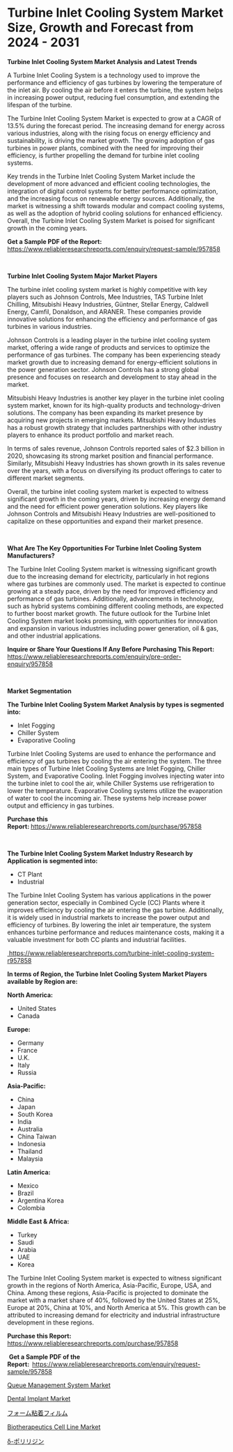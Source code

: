 <p><h1>Turbine Inlet Cooling System Market Size, Growth and Forecast from 2024 - 2031</h1></p><p><strong>Turbine Inlet Cooling System Market Analysis and Latest Trends</strong></p>
<p><p>A Turbine Inlet Cooling System is a technology used to improve the performance and efficiency of gas turbines by lowering the temperature of the inlet air. By cooling the air before it enters the turbine, the system helps in increasing power output, reducing fuel consumption, and extending the lifespan of the turbine.</p><p>The Turbine Inlet Cooling System Market is expected to grow at a CAGR of 13.5% during the forecast period. The increasing demand for energy across various industries, along with the rising focus on energy efficiency and sustainability, is driving the market growth. The growing adoption of gas turbines in power plants, combined with the need for improving their efficiency, is further propelling the demand for turbine inlet cooling systems.</p><p>Key trends in the Turbine Inlet Cooling System Market include the development of more advanced and efficient cooling technologies, the integration of digital control systems for better performance optimization, and the increasing focus on renewable energy sources. Additionally, the market is witnessing a shift towards modular and compact cooling systems, as well as the adoption of hybrid cooling solutions for enhanced efficiency. Overall, the Turbine Inlet Cooling System Market is poised for significant growth in the coming years.</p></p>
<p><strong>Get a Sample PDF of the Report:&nbsp;</strong> <a href="https://www.reliableresearchreports.com/enquiry/request-sample/957858">https://www.reliableresearchreports.com/enquiry/request-sample/957858</a></p>
<p>&nbsp;</p>
<p><strong>Turbine Inlet Cooling System Major Market Players</strong></p>
<p><p>The turbine inlet cooling system market is highly competitive with key players such as Johnson Controls, Mee Industries, TAS Turbine Inlet Chilling, Mitsubishi Heavy Industries, Güntner, Stellar Energy, Caldwell Energy, Camfil, Donaldson, and ARANER. These companies provide innovative solutions for enhancing the efficiency and performance of gas turbines in various industries.</p><p>Johnson Controls is a leading player in the turbine inlet cooling system market, offering a wide range of products and services to optimize the performance of gas turbines. The company has been experiencing steady market growth due to increasing demand for energy-efficient solutions in the power generation sector. Johnson Controls has a strong global presence and focuses on research and development to stay ahead in the market.</p><p>Mitsubishi Heavy Industries is another key player in the turbine inlet cooling system market, known for its high-quality products and technology-driven solutions. The company has been expanding its market presence by acquiring new projects in emerging markets. Mitsubishi Heavy Industries has a robust growth strategy that includes partnerships with other industry players to enhance its product portfolio and market reach.</p><p>In terms of sales revenue, Johnson Controls reported sales of $2.3 billion in 2020, showcasing its strong market position and financial performance. Similarly, Mitsubishi Heavy Industries has shown growth in its sales revenue over the years, with a focus on diversifying its product offerings to cater to different market segments.</p><p>Overall, the turbine inlet cooling system market is expected to witness significant growth in the coming years, driven by increasing energy demand and the need for efficient power generation solutions. Key players like Johnson Controls and Mitsubishi Heavy Industries are well-positioned to capitalize on these opportunities and expand their market presence.</p></p>
<p>&nbsp;</p>
<p><strong>What Are The Key Opportunities For Turbine Inlet Cooling System Manufacturers?</strong></p>
<p><p>The Turbine Inlet Cooling System market is witnessing significant growth due to the increasing demand for electricity, particularly in hot regions where gas turbines are commonly used. The market is expected to continue growing at a steady pace, driven by the need for improved efficiency and performance of gas turbines. Additionally, advancements in technology, such as hybrid systems combining different cooling methods, are expected to further boost market growth. The future outlook for the Turbine Inlet Cooling System market looks promising, with opportunities for innovation and expansion in various industries including power generation, oil & gas, and other industrial applications.</p></p>
<p><strong>Inquire or Share Your Questions If Any Before Purchasing This Report:</strong> <a href="https://www.reliableresearchreports.com/enquiry/pre-order-enquiry/957858">https://www.reliableresearchreports.com/enquiry/pre-order-enquiry/957858</a></p>
<p>&nbsp;</p>
<p><strong>Market Segmentation</strong></p>
<p><strong>The Turbine Inlet Cooling System Market Analysis by types is segmented into:</strong></p>
<p><ul><li>Inlet Fogging</li><li>Chiller System</li><li>Evaporative Cooling</li></ul></p>
<p><p>Turbine Inlet Cooling Systems are used to enhance the performance and efficiency of gas turbines by cooling the air entering the system. The three main types of Turbine Inlet Cooling Systems are Inlet Fogging, Chiller System, and Evaporative Cooling. Inlet Fogging involves injecting water into the turbine inlet to cool the air, while Chiller Systems use refrigeration to lower the temperature. Evaporative Cooling systems utilize the evaporation of water to cool the incoming air. These systems help increase power output and efficiency in gas turbines.</p></p>
<p><strong>Purchase this Report:&nbsp;</strong><a href="https://www.reliableresearchreports.com/purchase/957858">https://www.reliableresearchreports.com/purchase/957858</a></p>
<p>&nbsp;</p>
<p><strong>The Turbine Inlet Cooling System Market Industry Research by Application is segmented into:</strong></p>
<p><ul><li>CT Plant</li><li>Industrial</li></ul></p>
<p><p>The Turbine Inlet Cooling System has various applications in the power generation sector, especially in Combined Cycle (CC) Plants where it improves efficiency by cooling the air entering the gas turbine. Additionally, it is widely used in industrial markets to increase the power output and efficiency of turbines. By lowering the inlet air temperature, the system enhances turbine performance and reduces maintenance costs, making it a valuable investment for both CC plants and industrial facilities.</p></p>
<p><a href="https://www.reliableresearchreports.com/turbine-inlet-cooling-system-r957858">&nbsp;https://www.reliableresearchreports.com/turbine-inlet-cooling-system-r957858</a></p>
<p><strong>In terms of Region, the Turbine Inlet Cooling System Market Players available by Region are:</strong></p>
<p>
    <p> <strong> North America: </strong>
        <ul>
            <li>United States</li>
            <li>Canada</li>
        </ul>
        </p> 
    <p> <strong> Europe: </strong>
        <ul>
            <li>Germany</li>
            <li>France</li>
            <li>U.K.</li>
            <li>Italy</li>
            <li>Russia</li>
        </ul>
        </p> 
    <p> <strong> Asia-Pacific: </strong>
        <ul>
            <li>China</li>
            <li>Japan</li>
            <li>South Korea</li>
            <li>India</li>
            <li>Australia</li>
            <li>China Taiwan</li>
            <li>Indonesia</li>
            <li>Thailand</li>
            <li>Malaysia</li>
        </ul>
        </p> 
    <p> <strong> Latin America: </strong>
        <ul>
            <li>Mexico</li>
            <li>Brazil</li>
            <li>Argentina Korea</li>
            <li>Colombia</li>
        </ul>
        </p> 
    <p> <strong> Middle East & Africa: </strong>
        <ul>
            <li>Turkey</li>
            <li>Saudi</li>
            <li>Arabia</li>
            <li>UAE</li>
            <li>Korea</li>
        </ul>
    </p>
    </p>
<p><p>The Turbine Inlet Cooling System market is expected to witness significant growth in the regions of North America, Asia-Pacific, Europe, USA, and China. Among these regions, Asia-Pacific is projected to dominate the market with a market share of 40%, followed by the United States at 25%, Europe at 20%, China at 10%, and North America at 5%. This growth can be attributed to increasing demand for electricity and industrial infrastructure development in these regions.</p></p>
<p><strong>Purchase this Report: </strong><a href="https://www.reliableresearchreports.com/purchase/957858">https://www.reliableresearchreports.com/purchase/957858</a></p>
<p>&nbsp;<strong>Get a Sample PDF of the Report:&nbsp;&nbsp;</strong><a href="https://www.reliableresearchreports.com/enquiry/request-sample/957858">https://www.reliableresearchreports.com/enquiry/request-sample/957858</a></p>
<p><strong></strong></p>
<p><p><a href="https://medium.com/@andrew.gibson967/global-queue-management-system-market-size-is-expected-to-experience-a-cagr-of-4-8-f985e407cb51">Queue Management System Market</a></p><p><a href="https://github.com/provorikovar/Market-Research-Report-List-6/blob/main/dental-implant-market.md">Dental Implant Market</a></p><p><a href="https://medium.com/@carengczpoe/%E3%82%B0%E3%83%AD%E3%83%BC%E3%83%90%E3%83%AB%E3%83%95%E3%82%A9%E3%83%BC%E3%83%A0%E6%8E%A5%E7%9D%80%E3%83%95%E3%82%A3%E3%83%AB%E3%83%A0%E5%B8%82%E5%A0%B4%E3%81%AE%E5%8C%85%E6%8B%AC%E7%9A%84%E3%81%AA%E5%88%86%E6%9E%90-%E6%88%90%E9%95%B7%E3%83%88%E3%83%AC%E3%83%B3%E3%83%89-%E5%B8%82%E5%A0%B4%E4%BA%88%E6%B8%AC-2024%E5%B9%B4-2031%E5%B9%B4-6c7a99498439">フォーム粘着フィルム</a></p><p><a href="https://issuu.com/reportprime-2/docs/biotherapeutics-cell-line-market-si_f1bfc1d9e44314">Biotherapeutics Cell Line Market</a></p><p><a href="https://medium.com/@skylarreilly36/%E6%AC%A1%E3%81%AB%E7%A4%BA%E3%81%99%E6%96%87%E3%82%92%E6%97%A5%E6%9C%AC%E8%AA%9E%E3%81%AB%E7%BF%BB%E8%A8%B3%E3%81%97%E3%81%BE%E3%81%99-%CE%B5-%E3%83%9D%E3%83%AA%E3%83%AA%E3%82%B7%E3%83%B3%E5%B8%82%E5%A0%B4%E6%A6%82%E8%A6%81-%E5%9C%B0%E5%9F%9F%E3%81%AE%E5%B1%95%E6%9C%9B-%E3%81%8A%E3%82%88%E3%81%B3%CE%B5-%E3%83%9D%E3%83%AA%E3%83%AA%E3%82%B7%E3%83%B3%E5%B8%82%E5%A0%B4%E3%81%AE%E7%AB%B6%E4%BA%89%E6%88%A6%E7%95%A5%E3%81%AF-2024%E5%B9%B4%E3%81%8B%E3%82%892031%E5%B9%B4%E3%81%BE%E3%81%A7%E3%81%AE%E6%9C%9F%E9%96%93%E3%82%92%E4%BA%88%E6%B8%AC%E3%81%97-%E5%B9%B4%E7%8E%8710-1-%E3%81%A7%E6%88%90%E9%95%B7%E3%81%99%E3%82%8B%E3%81%A8%E4%BA%88%E6%83%B3%E3%81%95%E3%82%8C%E3%81%A6%E3%81%84%E3%81%BE%E3%81%99-694b8f677675">δ-ポリリジン</a></p></p>